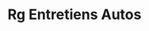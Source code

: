 ---
title: "Rg Entretiens Autos"
url: /blaye-les-mines/rg-entretiens-autos/
shop: réparation de voitures
---